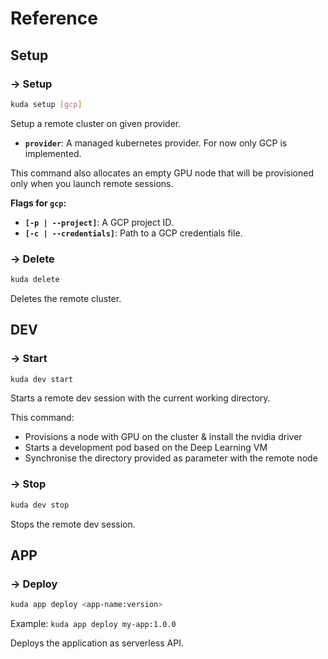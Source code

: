# Reference

## Setup

### → Setup

```bash
kuda setup [gcp]
```

Setup a remote cluster on given provider.

- **`provider`**: A managed kubernetes provider. For now only GCP is implemented.

This command also allocates an empty GPU node that will be provisioned only when you launch remote sessions.

**Flags for `gcp`:**

- **`[-p | --project]`**: A GCP project ID.
- **`[-c | --credentials]`**: Path to a GCP credentials file.

### → Delete

```bash
kuda delete
```

Deletes the remote cluster.

## DEV

### → Start

```bash
kuda dev start
```

Starts a remote dev session with the current working directory.

This command:

- Provisions a node with GPU on the cluster & install the nvidia driver
- Starts a development pod based on the Deep Learning VM
- Synchronise the directory provided as parameter with the remote node

### → Stop

```bash
kuda dev stop
```

Stops the remote dev session.

## APP

### → Deploy

```bash
kuda app deploy <app-name:version>
```

Example: `kuda app deploy my-app:1.0.0`

Deploys the application as serverless API.
